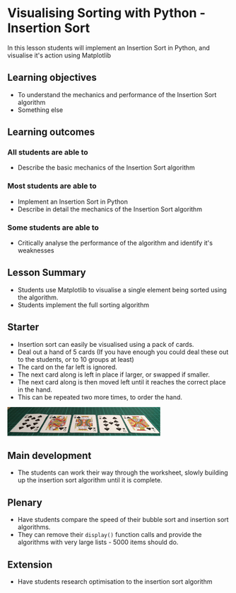 # Visualising Sorting with Python - Insertion Sort

In this lesson students will implement an Insertion Sort in Python, and visualise it's action using Matplotlib

## Learning objectives

- To understand the mechanics and performance of the Insertion Sort algorithm
- Something else

## Learning outcomes

### All students are able to

- Describe the basic mechanics of the Insertion Sort algorithm

### Most students are able to

- Implement an Insertion Sort in Python
- Describe in detail the mechanics of the Insertion Sort algorithm

### Some students are able to

- Critically analyse the performance of the algorithm and identify it's weaknesses 

## Lesson Summary

- Students use Matplotlib to visualise a single element being sorted using the algorithm.
- Students implement the full sorting algorithm

## Starter

- Insertion sort can easily be visualised using a pack of cards.
- Deal out a hand of 5 cards (If you have enough you could deal these out to the students, or to 10 groups at least)
- The card on the far left is ignored.
- The next card along is left in place if larger, or swapped if smaller.
- The next card along is then moved left until it reaches the correct place in the hand.
- This can be repeated two more times, to order the hand.

![animation](images/insertion.gif)
## Main development

- The students can work their way through the worksheet, slowly building up the insertion sort algorithm until it is complete.

## Plenary

- Have students compare the speed of their bubble sort and insertion sort algorithms.
- They can remove their `display()` function calls and provide the algorithms with very large lists - 5000 items should do.


## Extension

- Have students research optimisation to the insertion sort algorithm

